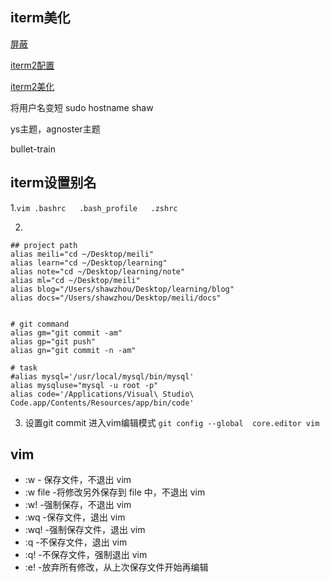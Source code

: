 ## iterm美化

[屏蔽](https://blog.csdn.net/z3512498/article/details/51245853)

[iterm2配置](https://www.cnblogs.com/xishuai/p/mac-iterm2.html)

[iterm2美化](https://www.jianshu.com/p/7de00c73a2bb)

将用户名变短
sudo hostname shaw

ys主题，agnoster主题

bullet-train



## iterm设置别名
1.`vim .bashrc   .bash_profile   .zshrc`

2.

```
## project path
alias meili="cd ~/Desktop/meili"
alias learn="cd ~/Desktop/learning"
alias note="cd ~/Desktop/learning/note"
alias ml="cd ~/Desktop/meili"
alias blog="/Users/shawzhou/Desktop/learning/blog"
alias docs="/Users/shawzhou/Desktop/meili/docs"


# git command
alias gm="git commit -am"
alias gp="git push"
alias gn="git commit -n -am"

# task
#alias mysql='/usr/local/mysql/bin/mysql'
alias mysqluse="mysql -u root -p"
alias code='/Applications/Visual\ Studio\ Code.app/Contents/Resources/app/bin/code'
```


3. 设置git commit 进入vim编辑模式
`git config --global  core.editor vim`


## vim

* :w - 保存文件，不退出 vim
* :w file -将修改另外保存到 file 中，不退出 vim
* :w! -强制保存，不退出 vim
* :wq -保存文件，退出 vim
* :wq! -强制保存文件，退出 vim
* :q -不保存文件，退出 vim
* :q! -不保存文件，强制退出 vim
* :e! -放弃所有修改，从上次保存文件开始再编辑

